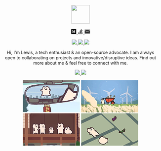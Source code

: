 <div align="center">
  <a href="https://github.com/taseikyo">
    <img width="60" height="60" src="https://avatars3.githubusercontent.com/u/23132915?s=460&u=6aed8d3229553ec6e00d1f8a684df0cd4d4a9abd&v=4" />
  </a>
  <br>
  <p>
    <a href="https://medium.com/@taseikyo">
      <img width="18" height="18" src="https://github.com/taseikyo/taseikyo/blob/master/images/medium.svg" title="Medium" />
    </a>
    <a href="https://stackoverflow.com/users/7669794/taseikyo">
      <img width="18" height="18" src="https://github.com/taseikyo/taseikyo/blob/master/images/stackoverflow.svg" title="stackoverflow" />
    </a>
    <a href="mailto:taseikyo@gmail.com">
      <img width="18" height="18" src="https://github.com/taseikyo/taseikyo/blob/master/images/email.svg" title="email" />
    </a>
  </p>
  <p>
  	<a href="https://github.com/taseikyo">
  	  <img src="https://badges.frapsoft.com/os/v1/open-source.svg?v=103">
  	</a>
  	<a href="https://github.com/taseikyo">
  	  <img src="https://img.shields.io/github/followers/taseikyo.svg?lable=GitHub&style=social">
  	</a>
  	<a href="https://github.com/taseikyo">
  	  <img src="https://visitor-badge.laobi.icu/badge?page_id=taseikyo.taseikyo">
  	</a>
  </p>
  <p>Hi, I'm Lewis, a tech enthusiast & an open-source advocate. I am always open to collaborating on projects and innovative/disruptive ideas. Find out more about me & feel free to connect with me.</p>
  <p>
    <a href="https://github.com/taseikyo">
      <img src="https://github-readme-stats.vercel.app/api?username=taseikyo&show_icons=true&hide_border=true" />
      <img src="https://github-readme-stats.vercel.app/api/top-langs/?username=taseikyo&hide_border=true&layout=compact&langs_count=8" />
    </a>
  </p>
      <img src="https://github.com/taseikyo/taseikyo/blob/master/images/16.gif" />
      <img src="https://github.com/taseikyo/taseikyo/blob/master/images/17.gif" />
      <img src="https://github.com/taseikyo/taseikyo/blob/master/images/18.gif" />
      <img src="https://github.com/taseikyo/taseikyo/blob/master/images/19.gif" />
</div>
